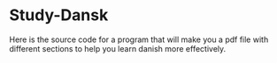 # Study-Dansk
Here is the source code for a program that will make you a pdf file with different sections to help you learn danish more effectively.
